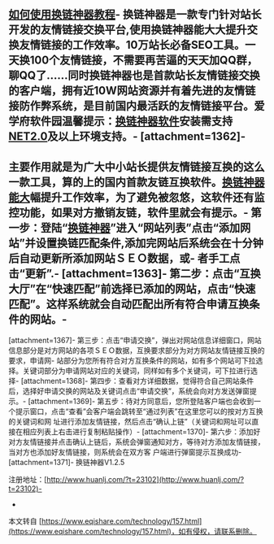 **[如何使用换链神器教程](http://www.huanlj.com/?t=23102)**-
换链神器是一款专门针对站长开发的友情链接交换平台,使用换链神器能大大提升交换友情链接的工作效率。10万站长必备SEO工具。一天换100个友情链接，不需要再苦逼的天天加QQ群，聊QQ了......同时换链神器也是首款站长友情链接交换的客户端，拥有近10W网站资源并有着先进的友情链接防作弊系统，是目前国内最活跃的友情链接平台。爱学府软件园温馨提示：[换链神器软件](http://www.huanlj.com/?t=23102)安装需支持[NET2.0](http://www.aixuefu.com/e/search/result/?searchid=830)及以上环境支持。-
\[attachment=1362\]-
-
主要作用就是为广大中小站长提供友情链接互换的这么一款工具，算的上的国内首款友链互换软件。[换链神器能大](http://www.huanlj.com/?t=23102)幅提升工作效率，为了避免被忽悠，这软件还有监控功能，如果对方撤销友链，软件里就会有提示。-
第一步：登陆“[换链神器](http://www.huanlj.com/?t=23102)”进入“网站列表”点击“添加网站”并设置换链匹配条件,添加完网站后系统会在十分钟后自动更新所添加网站ＳＥＯ数据，或-
者手工点击“更新”.-
\[attachment=1363\]-
第二步：点击“互换大厅”在“快速匹配”前选择已添加的网站，点击“快速匹配”。这样系统就会自动匹配出所有符合申请互换条件的网站。-
-
\[attachment=1367\]-
第三步：点击“申请交换”，弹出对网站信息详细窗口，网站信息部分是对方网站的各项ＳＥＯ数据，互换要求部分为对方网站友情链接互换的要求，申请网-
站部分为您所有符合对方互换条件的网站，如有多个网站可下拉选择。关键词部分为申请网站对应的关键词，同样如有多个关键词，可下拉进行选择-
\[attachment=1368\]-
第四步：查看对方详细数据，觉得符合自己网站条件后，选择好申请交换的网站及关键词点击“申请交换”，系统会向对方发送弹窗提示。-
\[attachment=1369\]-
第五步：待对方同意后，您所登陆客户端也会收到一个提示窗口，点击“查看”会客户端会跳转至“通过列表”在这里您可以的按对方互换的关键词和网 址进行添加友情链接，然后点击“确认上链”（关键词和网址可以直接在相应列表上右击进行复制粘贴操作）-
\[attachment=1370\]-
第六步：添加好对方友情链接并点击确认上链后，系统会弹窗通知对方，等待对方添加友情链接，当对方也添加好友情链接，则系统会在双方客 户端进行弹窗提示互换成功-
\[attachment=1371\]-
换链神器V1.2.5

注册地址：[http://www.huanlj.com/?t=23102](http://www.huanlj.com/?t=23102)-

-

本文转自 [https://www.eqishare.com/technology/157.html](https://www.eqishare.com/technology/157.html)，如有侵权，请联系删除。